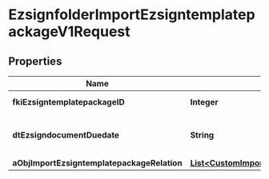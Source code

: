 

# EzsignfolderImportEzsigntemplatepackageV1Request

## Properties

Name | Type | Description | Notes
------------ | ------------- | ------------- | -------------
**fkiEzsigntemplatepackageID** | **Integer** | The unique ID of the Ezsigntemplatepackage | 
**dtEzsigndocumentDuedate** | **String** | The maximum date and time at which the Ezsigndocument can be signed. | 
**aObjImportEzsigntemplatepackageRelation** | [**List&lt;CustomImportEzsigntemplatepackageRelationRequest&gt;**](CustomImportEzsigntemplatepackageRelationRequest.md) |  | 




